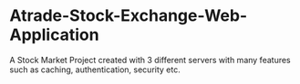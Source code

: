 # Atrade-Stock-Exchange-Web-Application
A Stock Market Project created with 3 different servers with many features such as caching, authentication, security etc.
